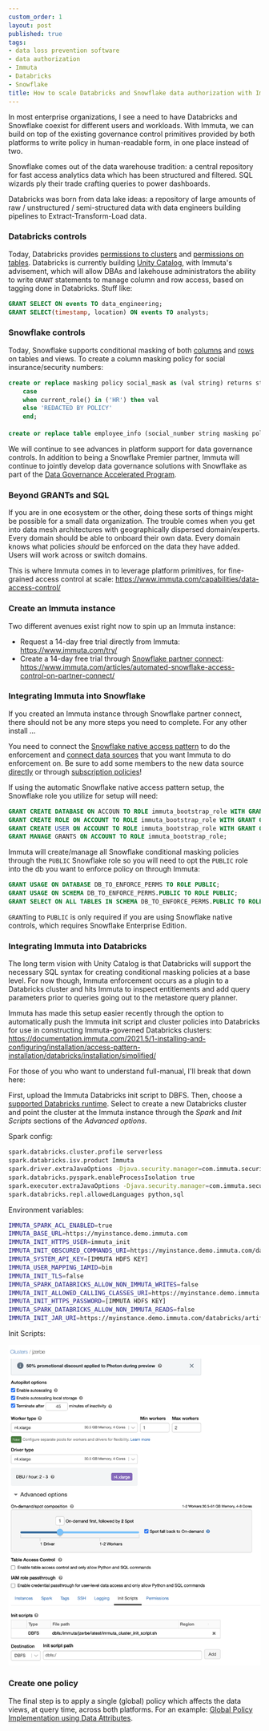 ```yaml
---
custom_order: 1
layout: post
published: true
tags:
- data loss prevention software
- data authorization
- Immuta
- Databricks
- Snowflake
title: How to scale Databricks and Snowflake data authorization with Immuta
---
```

In most enterprise organizations, I see a need to have Databricks and Snowflake coexist for different
users and workloads. With Immuta, we can build on top of the existing governance control primitives
provided by both platforms to write policy in human-readable form, in one place instead of two.

Snowflake comes out of the data warehouse tradition: a central repository for fast access
analytics data which has been structured and filtered.
SQL wizards ply their trade crafting queries to power dashboards.

Databricks was born from data lake ideas: a repository of
large amounts of raw / unstructured / semi-structured data with data engineers building pipelines
to Extract-Transform-Load data.

### Databricks controls
Today, Databricks provides
[permissions to clusters](https://docs.databricks.com/security/access-control/cluster-acl.html) and
[permissions on tables](https://docs.databricks.com/security/access-control/table-acls/index.html).
Databricks is currently building [Unity Catalog](https://databricks.com/product/unity-catalog),
with Immuta's advisement,
which will allow DBAs and lakehouse administrators the ability to write `GRANT` statements
to manage column and row access, based on tagging done in Databricks. Stuff like:

```sql
GRANT SELECT ON events TO data_engineering;
GRANT SELECT(timestamp, location) ON events TO analysts;
 ```

### Snowflake controls
Today, Snowflake supports conditional masking of both
[columns](https://docs.snowflake.com/en/user-guide/security-column-intro.html#apply-a-conditional-masking-policy-on-a-column) and
[rows](https://docs.snowflake.com/en/user-guide/security-row-intro.html#apply-a-row-access-policy-to-a-table-or-view)
on tables and views. To create a column masking policy for social insurance/security numbers:

```sql
create or replace masking policy social_mask as (val string) returns string ->
    case
    when current_role() in ('HR') then val
    else 'REDACTED BY POLICY'
    end;

create or replace table employee_info (social_number string masking policy social_mask) using (social_number, visibility);
```

We will continue to see advances in platform support for data governance controls.
In addition to being a Snowflake Premier partner, Immuta will continue to jointly develop data governance
solutions with Snowflake as part of the
[Data Governance Accelerated Program](https://www.businesswire.com/news/home/20211116006058/en/Immuta-Joins-Snowflake%E2%80%99s-Data-Governance-Accelerated-Program).

### Beyond GRANTs and SQL
If you are in one ecosystem or the other,
doing these sorts of things might be possible for a small data organization.
The trouble comes when you get into data mesh architectures with geographically dispersed domain/experts.
Every domain should be able to onboard their own data. Every domain knows what policies _should_ be
enforced on the data they have added. Users will work across or switch domains.

This is where Immuta comes in to leverage platform primitives, for fine-grained access control at scale:
<https://www.immuta.com/capabilities/data-access-control/>

### Create an Immuta instance
Two different avenues exist right now to spin up an Immuta instance:
- Request a 14-day free trial directly from Immuta: <https://www.immuta.com/try/>
- Create a 14-day free trial through
[Snowflake partner connect](https://docs.snowflake.com/en/user-guide/ecosystem-partner-connect.html): <https://www.immuta.com/articles/automated-snowflake-access-control-on-partner-connect/>

### Integrating Immuta into Snowflake
If you created an Immuta instance through Snowflake partner connect,
there should not be any more steps you need to complete. For any other install ...

You need to connect the
[Snowflake native access pattern](https://documentation.immuta.com/SaaS/1-installing-and-configuring/installation/access-pattern-installation/snowflake/)
to do the enforcement and
[connect data sources](https://documentation.immuta.com/SaaS/4-connecting-data/creating-data-sources/storage-technologies/general/snowflake-tutorial/)
that you want Immuta to do enforcement on.
Be sure to add some members to the new data source
[directly](https://documentation.immuta.com/SaaS/prologue/immuta-ui/data-source-page/#members-tab) or through
[subscription policies](https://documentation.immuta.com/SaaS/3-writing-global-policies-for-compliance/global-policy-builder/subscription-policy-tutorial/)!

If using the automatic Snowflake native access pattern setup, the Snowflake role you utilize for setup will need:

```sql
GRANT CREATE DATABASE ON ACCOUN TO ROLE immuta_bootstrap_role WITH GRANT OPTION;
GRANT CREATE ROLE ON ACCOUNT TO ROLE immuta_bootstrap_role WITH GRANT OPTION;
GRANT CREATE USER ON ACCOUNT TO ROLE immuta_bootstrap_role WITH GRANT OPTION;
GRANT MANAGE GRANTS ON ACCOUNT TO ROLE immuta_bootstrap_role;
```

Immuta will create/manage all Snowflake conditional masking policies through the `PUBLIC` Snowflake role
so you will need to opt the `PUBLIC` role into the db you want to enforce policy on through Immuta:

```sql
GRANT USAGE ON DATABASE DB_TO_ENFORCE_PERMS TO ROLE PUBLIC;
GRANT USAGE ON SCHEMA DB_TO_ENFORCE_PERMS.PUBLIC TO ROLE PUBLIC;
GRANT SELECT ON ALL TABLES IN SCHEMA DB_TO_ENFORCE_PERMS.PUBLIC TO ROLE PUBLIC;
```

`GRANT`ing to `PUBLIC` is only required if you are using Snowflake native controls,
which requires Snowflake Enterprise Edition.

### Integrating Immuta into Databricks
The long term vision with Unity Catalog is that Databricks will support the necessary SQL syntax for
creating conditional masking policies at a base level. For now though, Immuta enforcement occurs as a plugin to
a Databricks cluster and hits Immuta to inspect entitlements and add query parameters prior to queries
going out to the metastore query planner.

Immuta has made this setup easier recently through the option to automatically push the Immuta init script
and cluster policies into Databricks for use in constructing Immuta-governed Databricks clusters:
<https://documentation.immuta.com/2021.5/1-installing-and-configuring/installation/access-pattern-installation/databricks/installation/simplified/>

For those of you who want to understand full-manual, I'll break that down here:

First, upload the Immuta Databricks init script to DBFS.
Then, choose a [supported Databricks runtime](https://documentation.immuta.com/SaaS/1-installing-and-configuring/installation/access-pattern-installation/databricks/installation/#supported-databricks-runtimes).
Select to create a new Databricks cluster and point the cluster at the Immuta instance through the
_Spark_ and _Init Scripts_ sections of the _Advanced options_.

Spark config:

```sh
spark.databricks.cluster.profile serverless
spark.databricks.isv.product Immuta
spark.driver.extraJavaOptions -Djava.security.manager=com.immuta.security.ImmutaSecurityManager -Dimmuta.security.manager.classes.config=file:///databricks/immuta/allowedCallingClasses.json -Dimmuta.spark.encryption.fpe.class=com.immuta.spark.encryption.ff1.ImmutaFF1Service
spark.databricks.pyspark.enableProcessIsolation true
spark.executor.extraJavaOptions -Djava.security.manager=com.immuta.security.ImmutaSecurityManager -Dimmuta.security.manager.classes.config=file:///databricks/immuta/allowedCallingClasses.json -Dimmuta.spark.encryption.fpe.class=com.immuta.spark.encryption.ff1.ImmutaFF1Service
spark.databricks.repl.allowedLanguages python,sql
```

Environment variables:

```sh
IMMUTA_SPARK_ACL_ENABLED=true
IMMUTA_BASE_URL=https://myinstance.demo.immuta.com
IMMUTA_INIT_HTTPS_USER=immuta_init
IMMUTA_INIT_OBSCURED_COMMANDS_URI=https://myinstance.demo.immuta.com/databricks/artifacts/obscuredCommands.yaml
IMMUTA_SYSTEM_API_KEY=[IMMUTA HDFS KEY]
IMMUTA_USER_MAPPING_IAMID=bim
IMMUTA_INIT_TLS=false
IMMUTA_SPARK_DATABRICKS_ALLOW_NON_IMMUTA_WRITES=false
IMMUTA_INIT_ALLOWED_CALLING_CLASSES_URI=https://myinstance.demo.immuta.com/databricks/artifacts/allowedCallingClasses.json
IMMUTA_INIT_HTTPS_PASSWORD=[IMMUTA HDFS KEY]
IMMUTA_SPARK_DATABRICKS_ALLOW_NON_IMMUTA_READS=false
IMMUTA_INIT_JAR_URI=https://myinstance.demo.immuta.com/databricks/artifacts/immuta_plugin.jar
```

Init Scripts:

![](/public/images/databricks_cluster_init.png)

### Create one policy
The final step is to apply a single (global) policy which affects the data views, at query time,
across both platforms. For an example:
[Global Policy Implementation using Data Attributes](https://www.youtube.com/watch?v=ZzCQ7n8G0_Q).
